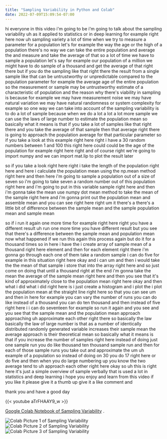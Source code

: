 ```yaml
---
title: "Sampling Variability in Python and Colab"
date: 2022-07-09T15:09:54-07:00
---
```


hi everyone in this video i'm going to be i'm going to talk about the sampling variability uh as it applied to statistics or in deep learning for example right here now uh sampling variety a lot of time when we try to measure a parameter for a population let's for example the way the age or the high of a population there's no way we can take the entire population and average the and measure and take the average of that so a lot of time we have to sample a population let's say for example our population of a million we might have to do sample of a thousand and get the average of that right there but if you do the sampling like that right there the result from a single sample like that can be untrustworthy or unpredictable compared to the population parameter for example the average age of the entire population so the measurement or sample may be untrustworthy estimate of a characteristic of population and the reason why there's viability in sampling is because for example we may have measurement noise we may have natural variation we may have natural randomness or system complexity for example so one way we can take into account of the sampling variability is to do a lot of sample because when we do a lot a lot a lot more sample we can use the laws of large number to estimate the population mean so basically what it means is that if you take a lot of samples like that right there and you take the average of that sample then that average right there is going to approach the population average for that particular parameter so if you take a look at this example right here right i have a 30 random numbers between 1 and 100 this right here could could be the age of the population for example right here right and of course right we're going to import numpy and we can import mat.lip to plot the result later

so if you take a look right here right i take the length of the population right here and here i calculate the population mean using the np.mean method right here and then here i'm going to sample a population out of a size of seven so i'm going to take seven a random number out of this population right here and i'm going to put in this variable sample right here and then i'm gonna take the mean use numpy dot mean method to take the mean of the sample right here and i'm gonna print out the population mean and assemble mean and you can see right here right um it there's a there's a little bit of difference between the sample mean and the sample population mean and sample mean

so if i run it again one more time for example right here right you have a different result uh run one more time you have different result but you see that there's a difference between the sample mean and population mean now what happened if we run this again this process again but do it for a thousand times so in here i have the i create array of sample mean of a thousand right here element and then for each element right there i'm gonna go through each one of them take a random sample i can do five for example in this situation right here okay and i can um and then i would take the the mean of that sample i store that into the array right here and so just come on doing that until a thousand right at the end i'm gonna take the mean the average of the sample mean right here and then you see that it's kind of approximately close to the population mean right here okay and then what i did what i did right here is i just create a histogram and i plot the i plot the population mean at the straight line right here so that you can see um and then in here for example you can vary the number of runs you can do like instead of a thousand you can do ten thousand and then instead of five right here i i can do seventeen for example so run it again and you see and you see that the sample mean and the population mean approach approaching uh approximate each other right there so basically the law basically the law of large number is that as a number of identically distributed randomly generated variable increases their sample mean the average approach is their theoretical mean so basically what it means is that if you increase the number of samples right here instead of doing just one sample run you do like thousand ten thousand sample run and then for each of those sample runs you take out and approximate the um uh example of a population so instead of doing on 30 you do 17 right here or do five and then when you do large numbering up you know the two average tend to uh approach each other right here okay so uh this is right here it's just a simple overview of sample verbally that is used a lot in statistics and deep learning i hope you enjoy and learn from this video if you like it please give it a thumb up give it a like comment and

thank you and have a good day

{{< youtube aTrFHAAY9_w >}} 


[Google Colab Notebook of Sampling Variability](https://colab.research.google.com/drive/1LQQNRjORkV_3eN25yUz4QR87RVi7AE_K?usp=sharing) . 


![Colab Picture 1 of Sampling Variability](/img/sampling-01.jpg)
![Colab Picture 2 of Sampling Variability](/img/sampling-02.jpg)
![Colab Picture 3 of Sampling Variability](/img/sampling-03.jpg)